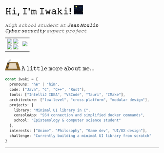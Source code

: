<h1> 𝙷𝚒, 𝙸'𝚖 𝙸𝚠𝚊𝚔𝚒! <img src="./resources/night-12128.gif" width="30"> </h1>

*𝙷𝚒𝚐𝚑 𝚜𝚌𝚑𝚘𝚘𝚕 𝚜𝚝𝚞𝚍𝚎𝚗𝚝 𝚊𝚝* ***𝙹𝚎𝚊𝚗 𝙼𝚘𝚞𝚕𝚒𝚗*** <br>
***𝙲𝚢𝚋𝚎𝚛 𝚜𝚎𝚌𝚞𝚛𝚒𝚝𝚢*** *𝚎𝚡𝚙𝚎𝚛𝚝 𝚙𝚛𝚘𝚓𝚎𝚌𝚝*

<table>
  <tr>
    <td>
      <img src="https://img.shields.io/badge/Discord-iwaki__-blue?style=for-the-badge&logo=discord" />
      <img src="https://img.shields.io/github/followers/iwakilekiwi?style=for-the-badge&logo=github&color=white" /><br>
      <img src="https://img.shields.io/badge/Anime%20Lover-blue?style=for-the-badge&logo=crunchyroll&color=gray" />
      <img src="https://img.shields.io/badge/Spotify-Iwaki-darkgreen?style=for-the-badge&logo=spotify" />
    </td>
    <td>
      <a href="https://spotify-github-profile.kittinanx.com/api/view?uid=312vumjunxfclcygvl5srhi6iyii&redirect=true">
        <img src="https://spotify-github-profile.kittinanx.com/api/view?uid=312vumjunxfclcygvl5srhi6iyii&cover_image=true&theme=default&show_offline=false&background_color=121212&interchange=true&bar_color=53b14f&bar_color_cover=true" />
      </a>
    </td>
  </tr>
</table>




### <img src="./resources/feather.gif" width="50"> 𝙰 𝚕𝚒𝚝𝚝𝚕𝚎  𝚖𝚘𝚛𝚎 𝚊𝚋𝚘𝚞𝚝 𝚖𝚎...

```ts
const iwaki = {
  pronouns: "he" | "him",
  code: ["Java", "C", "C++", "Rust"],
  tools: ["IntelliJ IDEA", "VSCode", "Tauri", "CMake"],
  architecture: ["low-level", "cross-platform", "modular design"],
  projects: {
    library: "Minimal UI library in C",
    consoleApp: "SSH connection and simplified docker commands",
    school: "Epistemology & computer science student"
  },
  interests: ["Anime", "Philosophy", "Game dev", "UI/UX design"],
  challenge: "Currently building a minimal UI library from scratch"
}
```

---
